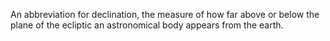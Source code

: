 An abbreviation for declination, the measure of how far above or below
the plane of the ecliptic an astronomical body appears from the earth.
